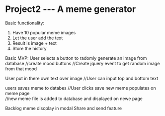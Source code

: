 # Project2 --- A meme generator

Basic functionality:
1) Have 10 popular meme images
2) Let the user add the text
3) Result is image + text
4) Store the history





Basic MVP:
User selects a button to radomly generate an image from database
    //create mood buttons
    //Create jquery event to get random image from that mood    

User put in there own text over image
    //User can input top and bottom text  

users saves meme to databes 
    //User clicks save 
new meme populates on meme page    
    //new meme file is added to database and displayed on newe page 



Backlog
meme disoplay in modal 
Share and send feature